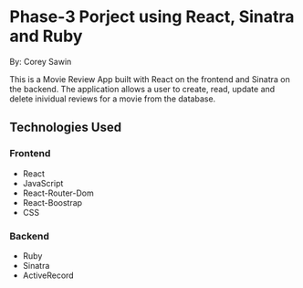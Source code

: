 # Phase-3 Porject using React, Sinatra and Ruby

By: Corey Sawin


This is a Movie Review App built with React on the frontend and Sinatra on the backend. The application allows a user to create, read, update and delete inividual reviews for a movie from the database. 

## Technologies Used

### Frontend
- React
- JavaScript
- React-Router-Dom
- React-Boostrap
- CSS

### Backend
- Ruby
- Sinatra
- ActiveRecord